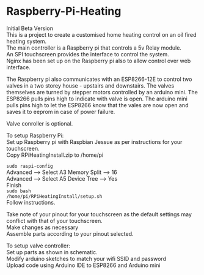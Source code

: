 # Raspberry-Pi-Heating
Initial Beta Version <br />
This is a project to create a customised home heating control on an oil fired heating system.  <br />
The main controller is a Raspberry pi that controls a 5v Relay module.<br />
An SPI touchscreen provides the interface to control the system.<br />
Nginx has been set up on the Raspberry pi also to allow control over web interface.

The Raspberry pi also communicates with an ESP8266-12E to control two valves in a two storey house - upstairs and downstairs.
The valves themselves are turned by stepper motors controlled by an arduino mini.  The ESP8266 pulls pins high to indicate with valve is open. The arduino mini pulls pins high to let the ESP8266 know that the vales are now open and saves it to eeprom in case of power failure.

Valve conroller is optional.

To setup Raspberry Pi:<br />
Set up Raspberry pi with Raspbian Jessue as per instructions for your touchscreen.<br />
Copy RPiHeatingInstall.zip to /home/pi <br />

<code>sudo raspi-config</code><br />
Advanced --> Select A3 Memory Split --> 16<br />
Advanced --> Select A5 Device Tree --> Yes<br />
Finish<br />
<code>sudo bash /home/pi/RPiHeatingInstall/setup.sh</code><br />
Follow instructions.

Take note of your pinout for your touchscreen as the default settings may conflict with that of your touchscreen.<br />
Make changes as necessary<br />
Assemble parts according to your pinout selected.<br />

To setup valve controller:<br />
Set up parts as shown in schematic.<br />
Modify arduino sketches to match your wifi SSID and password<br />
Upload code using Arduino IDE to ESP8266 and Arduino mini

